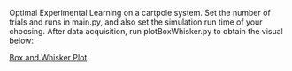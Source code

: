 Optimal Experimental Learning on a cartpole system. Set the number of trials and runs in main.py, and also set the simulation run time of your choosing. After data acquisition, run plotBoxWhisker.py to obtain the visual below:

[Box and Whisker Plot](fisher_RunxTrial.png)
